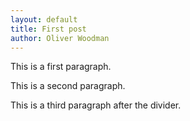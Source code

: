 ```yaml
---
layout: default
title: First post
author: Oliver Woodman
---
```


This is a first paragraph.

This is a second paragraph.

<!--more-->

This is a third paragraph after the divider.
